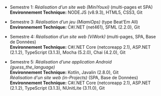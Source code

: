 - Semestre 1: _Réalisation d’un site web (MiniYouxi)_ (multi-pages et SPA)  
    **Environnement Technique:** NODE.JS (v8.9.3), HTML5, CSS3, Git

- Semestre 3: _Réalisation d’un jeu (MiamiOps)_ (type Beat’Em All)  
    **Environnement Technique:** C#/.NET (net461), SFML (2.2.0), Git

- Semestre 4: _Réalisation d’un site web (ViWork)_ (multi-pages, SPA, Base de Données)  
    **Environnement Technique:** C#/.NET Core (netcoreapp 2.1), ASP.NET (2.1.2), TypeScript (3.1.3), Mocha (5.2.0), Chai (4.2.0), Git

- Semestre 5: _Réalisation d’une application Android (guess_the_language)_  
    **Environnement Technique:** Kotlin, Javalin (2.8.0), Git  
             _Réalisation d'un site web (in-Projects)_ (SPA, Base de Données)  
    **Environnement Technique:** C#/.NET Core (netcoreapp 2.1), ASP.NET (2.1.2), TypeScript (3.1.3), NUnitLite (3.11.0), Git
